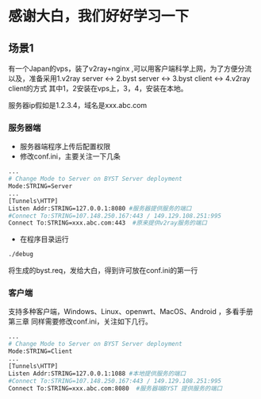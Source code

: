 # 感谢大白，我们好好学习一下

## 场景1
有一个Japan的vps，装了v2ray+nginx ,可以用客户端科学上网，为了方便分流以及，准备采用1.v2ray server <-> 2.byst server <-> 3.byst client <-> 4.v2ray client的方式
其中1，2安装在vps上，3，4，安装在本地。

服务器ip假如是1.2.3.4，域名是xxx.abc.com

### 服务器端
* 服务器端程序上传后配置权限
* 修改conf.ini，主要关注一下几条
```sh
...
# Change Mode to Server on BYST Server deployment
Mode:STRING=Server
...
[Tunnels\HTTP]
Listen Addr:STRING=127.0.0.1:8080 #服务器提供服务的端口
#Connect To:STRING=107.148.250.167:443 / 149.129.108.251:995
Connect To:STRING=xxx.abc.com:443  #原来提供v2ray服务的端口
```
* 在程序目录运行
```sh
./debug
```
将生成的byst.req，发给大白，得到许可放在conf.ini的第一行

### 客户端

支持多种客户端，Windows、Linux、openwrt、MacOS、Android ，多看手册第三章
同样需要修改conf.ini，关注如下几行。
```sh
...
# Change Mode to Server on BYST Server deployment
Mode:STRING=Client
...
[Tunnels\HTTP]
Listen Addr:STRING=127.0.0.1:1088 #本地提供服务的端口
#Connect To:STRING=107.148.250.167:443 / 149.129.108.251:995
Connect To:STRING=xxx.abc.com:8080  #服务器端BYST 提供服务的端口
```
